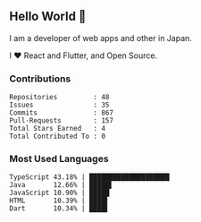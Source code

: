## Hello World 👋

I am a developer of web apps and other in Japan.

I ❤️ React and Flutter, and Open Source.

### Contributions

    Repositories         : 48
    Issues               : 35
    Commits              : 867
    Pull-Requests        : 157
    Total Stars Earned   : 4
    Total Contributed To : 0

### Most Used Languages

    TypeScript 43.18% | ████████████████████
    Java       12.66% | █████▌
    JavaScript 10.90% | █████
    HTML       10.39% | ████▌
    Dart       10.34% | ████▌
